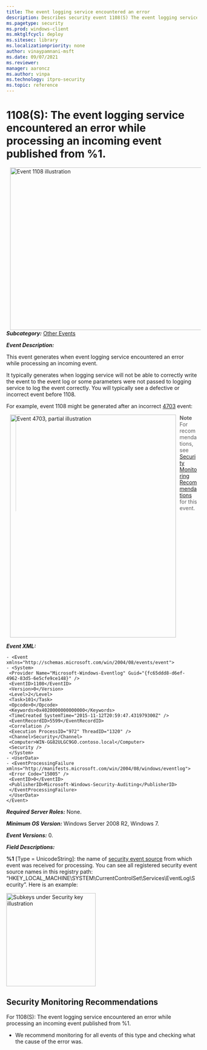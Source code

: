 ```yaml
---
title: The event logging service encountered an error 
description: Describes security event 1108(S) The event logging service encountered an error while processing an incoming event published from %1.
ms.pagetype: security
ms.prod: windows-client
ms.mktglfcycl: deploy
ms.sitesec: library
ms.localizationpriority: none
author: vinaypamnani-msft
ms.date: 09/07/2021
ms.reviewer: 
manager: aaroncz
ms.author: vinpa
ms.technology: itpro-security
ms.topic: reference
---
```


# 1108(S): The event logging service encountered an error while processing an incoming event published from %1.


<img src="images/event-1108.png" alt="Event 1108 illustration" width="613" height="429" hspace="10" align="left" />

***Subcategory:***&nbsp;[Other Events](other-events.md)

***Event Description:***

This event generates when event logging service encountered an error while processing an incoming event.

It typically generates when logging service will not be able to correctly write the event to the event log or some parameters were not passed to logging service to log the event correctly. You will typically see a defective or incorrect event before 1108.

For example, event 1108 might be generated after an incorrect [4703](event-4703.md) event:

<img src="images/event-4703-partial.png" alt="Event 4703, partial illustration" width="438" height="588" hspace="10" align="left" />

> **Note**&nbsp;&nbsp;For recommendations, see [Security Monitoring Recommendations](#security-monitoring-recommendations) for this event.

<br clear="all">

***Event XML:***
```
- <Event xmlns="http://schemas.microsoft.com/win/2004/08/events/event">
- <System>
 <Provider Name="Microsoft-Windows-Eventlog" Guid="{fc65ddd8-d6ef-4962-83d5-6e5cfe9ce148}" /> 
 <EventID>1108</EventID> 
 <Version>0</Version> 
 <Level>2</Level> 
 <Task>101</Task> 
 <Opcode>0</Opcode> 
 <Keywords>0x4020000000000000</Keywords> 
 <TimeCreated SystemTime="2015-11-12T20:59:47.431979300Z" /> 
 <EventRecordID>5599</EventRecordID> 
 <Correlation /> 
 <Execution ProcessID="972" ThreadID="1320" /> 
 <Channel>Security</Channel> 
 <Computer>WIN-GG82ULGC9GO.contoso.local</Computer> 
 <Security /> 
 </System>
- <UserData>
- <EventProcessingFailure xmlns="http://manifests.microsoft.com/win/2004/08/windows/eventlog">
 <Error Code="15005" /> 
 <EventID>0</EventID> 
 <PublisherID>Microsoft-Windows-Security-Auditing</PublisherID> 
 </EventProcessingFailure>
 </UserData>
</Event>

```

***Required Server Roles:*** None.

***Minimum OS Version:*** Windows Server 2008 R2, Windows 7.

***Event Versions:*** 0.

***Field Descriptions:***

**%1** \[Type = UnicodeString\]: the name of [security event source](/windows/win32/eventlog/event-sources) from which event was received for processing. You can see all registered security event source names in this registry path: “HKEY\_LOCAL\_MACHINE\\SYSTEM\\CurrentControlSet\\Services\\EventLog\\Security”. Here is an example:

<img src="images/subkeys-under-security-key.png" alt="Subkeys under Security key illustration" width="236" height="246" />

## Security Monitoring Recommendations

For 1108(S): The event logging service encountered an error while processing an incoming event published from %1.

-   We recommend monitoring for all events of this type and checking what the cause of the error was.